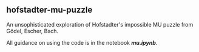 ## hofstadter-mu-puzzle

An unsophisticated exploration of Hofstadter's impossible MU puzzle from Gödel, Escher, Bach.

All guidance on using the code is in the notebook ***mu.ipynb***.
